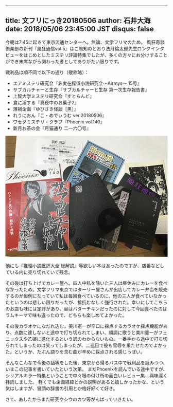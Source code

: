 ------
title:  文フリにっき20180506
author: 石井大海
date: 2018/05/06 23:45:00 JST
disqus: false
------

今朝は7:45に起きて東京流通センターへ。無論、文学フリマのため。
風狂奇談倶楽部の新刊『風狂通信vol.5』はご周知のとおり法月綸太郎先生ロングインタビューをはじめとしたミステリ評論特集でしたが、多くの方々にお分けすることができ末席ながら関わった者としてありがたい限りです。

戦利品は順不同で以下の通り（敬称略）：

* エアミステリ研究会『非実在探偵小説研究会〜Airmys〜 15号』
* サブカルチャーと生存『サブカルチャーと生存 第一次生存報告書』
* 上智大学ミステリ研究会『すとらんど』
* 食に淫する『真夜中のお菓子2』
* 薄禍企画『ゆびさき怪談［黒］』
* れうにおん『こ・めでぃうむ ver.20180506』
* ワセダミステリ・クラブ『Phoenix vol.140』
* 新月お茶の会『月猫通り 二一六〇号』

![](20180506-imgs/bunfree.jpg)

他にも『推理小説批評大全 総解説』等欲しい本はあったのですが、店番などしている内に売り切れていて残念。

その後は打ち上げでカレー屋へ。四人中私を除いた三人は昼休みにカレーを食べなかったため。文学フリマ東京ではターリー屋さんが出店してカレー弁当を販売するのが恒例になっていて私は毎回食べているのに、他の三人が食べていなかったというのは悲しい限りだったが、抵抗むなしく強行された。幸いにしてこちらのお店も味には定評があり、昼はバターチキンだったのに対して今回食べたのはラムキーマで味も違ったので、どちらも楽しめてよかった。

その後カラオケになだれ込む。美川憲一が辛口に採点するカラオケ採点機能があり、点数に達しないと途中で打ち切られてしまい、順調に歌うと美川憲一がフェニックスや乙姫に進化するという訳のわからないもの。一番手から途中で打ち切られてしまったのは笑ってしまったが、二巡目で彼も雪辱を果たせたのでよかった。というか、たぶん語りを含む曲が辛めに採点される感じっぽい。

そんなこんなで今後の話等をした後、東京から帰るバス中で戦利品を読みつつ、いまこの記事を書いていたという次第。
まだPhoenixを読んでいる途中ですが、シリアルキラー特集ということで中々眼の付け所の面白いレビュー集、興味深く拝読しました。
軽くでも企画経緯とかの説明があると嬉しかったかな、という気はしますが、冒頭の辞書の引用とか格好好くて好き。

さて、あしたからまた研究やシウのカツ等がんばっていきたい。
